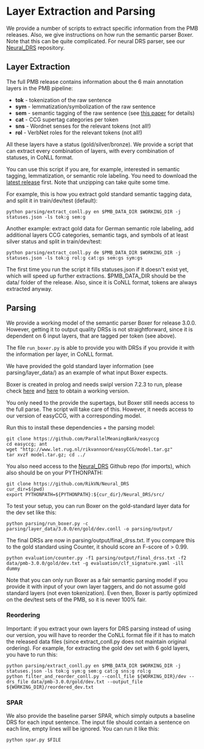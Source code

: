 # Layer Extraction and Parsing #

We provide a number of scripts to extract specific information from the PMB releases. Also, we give instructions on how run the semantic parser Boxer. Note that this can be quite complicated. For neural DRS parser, see our [Neural_DRS](https://github.com/RikVN/Neural_DRS) repository.

## Layer Extraction ##

The full PMB release contains information about the 6 main annotation layers in the PMB pipeline:

* **tok** - tokenization of the raw sentence
* **sym** - lemmatization/symbolization of the raw sentence
* **sem** - semantic tagging of the raw sentence (see [this paper](https://www.aclweb.org/anthology/W17-6901.pdf) for details)
* **cat** - CCG supertag categories per token
* **sns** - Wordnet senses for the relevant tokens (not all!)
* **rol** - VerbNet roles for the relevant tokens (not all!)

All these layers have a status (gold/silver/bronze). We provide a script that can extract every combination of layers, with every combination of statuses, in CoNLL format.

You can use this script if you are, for example, interested in semantic tagging, lemmatization, or semantic role labeling. You need to download the [latest release](https://pmb.let.rug.nl/data.php) first. Note that unzipping can take quite some time.

For example, this is how you extract gold standard semantic tagging data, and split it in train/dev/test (default):

```
python parsing/extract_conll.py en $PMB_DATA_DIR $WORKING_DIR -j statuses.json -ls tok:g sem:g
```

Another example: extract gold data for German semantic role labeling, add additional layers CCG categories, semantic tags, and symbols of at least silver status and split in train/dev/test:

```
python parsing/extract_conll.py de $PMB_DATA_DIR $WORKING_DIR -j statuses.json -ls tok:g rol:g cat:gs sem:gs sym:gs
```

The first time you run the script it fills statuses.json if it doesn't exist yet, which will speed up further extractions. $PMB_DATA_DIR should be the data/ folder of the release. Also, since it is CoNLL format, tokens are always extracted anyway.

## Parsing

We provide a working model of the semantic parser Boxer for release 3.0.0. However, getting it to output quality DRSs is not straightforward, since it is dependent on 6 input layers, that are tagged per token (see above).

The file ``run_boxer.py`` is able to provide you with DRSs if you provide it with the information per layer, in CoNLL format.

We have provided the gold standard layer information (see parsing/layer_data/) as an example of what input Boxer expects.

Boxer is created in prolog and needs swipl version 7.2.3 to run, please check [here](https://www.swi-prolog.org/build/PPA.html) and [here](https://launchpad.net/~swi-prolog/+archive/ubuntu/stable) to obtain a working version.

You only need to the provide the supertags, but Boxer still needs access to the full parse. The script will take care of this. However, it needs access to our version of easyCCG, with a corresponding model.

Run this to install these dependencies + the parsing model:

```
git clone https://github.com/ParallelMeaningBank/easyccg
cd easyccg; ant
wget "http://www.let.rug.nl/rikvannoord/easyCCG/model.tar.gz"
tar xvzf model.tar.gz; cd ../
```

You also need access to the [Neural_DRS](https://github.com/RikVN/Neural_DRS) Github repo (for imports), which also should be on your PYTHONPATH:

```
git clone https://github.com/RikVN/Neural_DRS
cur_dir=$(pwd)
export PYTHONPATH=${PYTHONPATH}:${cur_dir}/Neural_DRS/src/
```

To test your setup, you can run Boxer on the gold-standard layer data for the dev set like this:

```
python parsing/run_boxer.py -c parsing/layer_data/3.0.0/en/gold/dev.conll -o parsing/output/
```

The final DRSs are now in parsing/output/final_drss.txt. If you compare this to the gold standard using Counter, it should score an F-score of > 0.99.

```
python evaluation/counter.py -f1 parsing/output/final_drss.txt -f2 data/pmb-3.0.0/gold/dev.txt -g evaluation/clf_signature.yaml -ill dummy
```

Note that you can only run Boxer as a fair semantic parsing model if you provide it with input of your own layer taggers, and do not assume gold standard layers (not even tokenization). Even then, Boxer is partly optimized on the dev/test sets of the PMB, so it is never 100% fair.

### Reordering ###

Important: if you extract your own layers for DRS parsing instead of using our version, you will have to reorder the CoNLL format file if it has to match the released data files (since extract_conll.py does not maintain original ordering). For example, for extracting the gold dev set with 6 gold layers, you have to run this:

```
python parsing/extract_conll.py en $PMB_DATA_DIR $WORKING_DIR -j statuses.json -ls tok:g sym:g sem:g cat:g sns:g rol:g
python filter_and_reorder_conll.py --conll_file ${WORKING_DIR}/dev --drs_file data/pmb-3.0.0/gold/dev.txt --output_file ${WORKING_DIR}/reordered_dev.txt
```

### SPAR ###

We also provide the baseline parser SPAR, which simply outputs a baseline DRS for each input sentence. The input file should contain a sentence on each line, empty lines will be ignored. You can run it like this:

```
python spar.py $FILE
```
